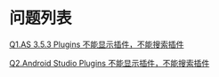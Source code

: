 # 问题列表

[Q1.AS 3.5.3 Plugins 不能显示插件，不能搜索插件](https://github.com/JieLess/Questions/blob/master/Q1.md)

[Q2.Android Studio Plugins 不能显示插件，不能搜索插件](https://github.com/JieLess/Questions/blob/master/Q1.md)

